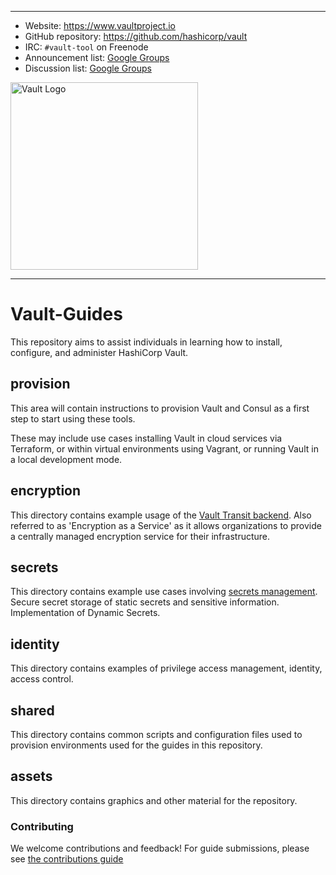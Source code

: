 ----
-	Website: https://www.vaultproject.io
-  GitHub repository: https://github.com/hashicorp/vault
-	IRC: `#vault-tool` on Freenode
-	Announcement list: [Google Groups](https://groups.google.com/group/hashicorp-announce)
-	Discussion list: [Google Groups](https://groups.google.com/group/vault-tool)

<img width="300" alt="Vault Logo" src="https://cloud.githubusercontent.com/assets/416727/24112835/03b57de4-0d58-11e7-81f5-9056cac5b427.png">

----  
# Vault-Guides
This repository aims to assist individuals in learning how to install, configure, and administer HashiCorp Vault.

## provision
This area will contain instructions to provision Vault and Consul as a first step to start using these tools.

These may include use cases installing Vault in cloud services via Terraform, or within virtual environments using Vagrant, or running Vault in a local development mode.  

## encryption
This directory contains example usage of the [Vault Transit backend](https://www.vaultproject.io/docs/secrets/transit/index.html). Also referred to as 'Encryption as a Service' as it allows organizations to provide a centrally managed encryption service for their infrastructure.

## secrets
This directory contains example use cases involving [secrets management](https://www.vaultproject.io/docs/secrets/index.html). Secure secret storage of static secrets and sensitive information. Implementation of Dynamic Secrets.

## identity
This directory contains examples of privilege access management, identity, access control.

## shared
This directory contains common scripts and configuration files used to provision environments used for the guides in this repository.

## assets
This directory contains graphics and other material for the repository.


### Contributing
We welcome contributions and feedback!  For guide submissions, please see [the contributions guide](CONTRIBUTING.md)
